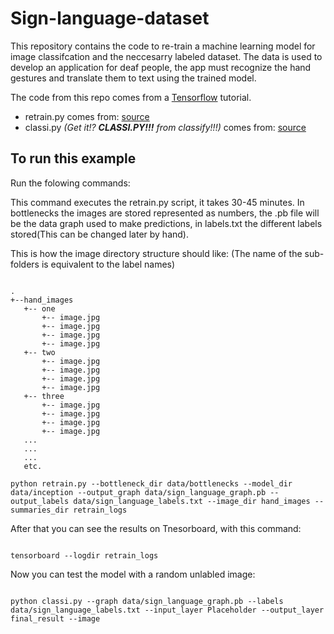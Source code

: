# Sign-language-dataset
This repository contains the code to re-train a machine learning model for image classifcation and the neccesarry labeled dataset.
The data is used to develop an application for deaf people, the app must recognize the hand gestures and translate them to text using the trained model. 

The code from this repo comes from a <a href="https://www.tensorflow.org/">Tensorflow</a> tutorial.

<ul>
   <li>retrain.py comes from: <a href="https://www.tensorflow.org/tutorials/image_retraining">source</a></li>
   <li>classi.py <i>(Get it!? <b>CLASSI.PY!!!</b> from classify!!!)</i> comes from: <a href="https://www.tensorflow.org/tutorials/image_recognition">source</a></li>
</ul>

## To run this example
Run the folowing commands:

This command executes the retrain.py script, it takes 30-45 minutes. In bottlenecks the images are stored represented as numbers, the .pb file will be the data graph used to make predictions, in labels.txt the different labels stored(This can be changed later by hand).

This is how the image directory structure should like: (The name of the sub-folders is equivalent to the label names)

<code>
.
+--hand_images
   +-- one
       +-- image.jpg
       +-- image.jpg
       +-- image.jpg
       +-- image.jpg
   +-- two
       +-- image.jpg
       +-- image.jpg
       +-- image.jpg
       +-- image.jpg
   +-- three
       +-- image.jpg
       +-- image.jpg
       +-- image.jpg
       +-- image.jpg
   ...
   ...
   ...
   etc.
   </code>


<code>
python retrain.py --bottleneck_dir data/bottlenecks --model_dir data/inception --output_graph data/sign_language_graph.pb --output_labels data/sign_language_labels.txt --image_dir hand_images --summaries_dir retrain_logs
</code>

After that you can see the results on Tnesorboard, with this command:

<code>
tensorboard --logdir retrain_logs
</code>

Now you can test the model with a random unlabled image: 

<code>
python classi.py --graph data/sign_language_graph.pb --labels data/sign_language_labels.txt --input_layer Placeholder --output_layer final_result --image <IMAGE>
</code>